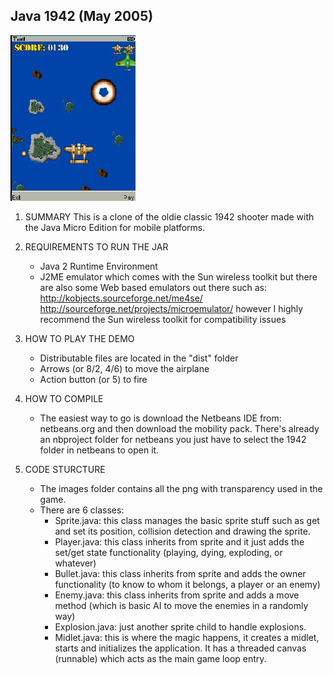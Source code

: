 Java 1942 (May 2005)
--------------------

![](https://github.com/hectormoralespiloni/Pocket-1942/blob/master/1942_full.jpg)

1. SUMMARY 
	This is a clone of the oldie classic 1942 shooter made with the Java Micro
	Edition for mobile platforms.

2. REQUIREMENTS TO RUN THE JAR
	* Java 2 Runtime Environment
	* J2ME emulator which comes with the Sun wireless toolkit 
	but there are also some Web based emulators out there such as:
	http://kobjects.sourceforge.net/me4se/
	http://sourceforge.net/projects/microemulator/
	however I highly recommend the Sun wireless toolkit for compatibility issues
	
3. HOW TO PLAY THE DEMO
	* Distributable files are located in the "dist" folder
	* Arrows (or 8/2, 4/6) to move the airplane
	* Action button (or 5) to fire 
	
4. HOW TO COMPILE
	* The easiest way to go is download the Netbeans IDE from: netbeans.org
	and then download the mobility pack. There's already an nbproject folder 
	for netbeans you just have to select the 1942 folder in netbeans to open it.

5. CODE STURCTURE
	* The images folder contains all the png with transparency used in the game.
	* There are 6 classes:
	    * Sprite.java: 	this class manages the basic sprite stuff such as get and set
			its position, collision detection and drawing the sprite.
	    * Player.java: 	this class inherits from sprite and it just adds the set/get
			state functionality (playing, dying, exploding, or whatever)
	    * Bullet.java:	this class inherits from sprite and adds the owner functionality
			(to know to whom it belongs, a player or an enemy)
	    * Enemy.java:	this class inherits from sprite and adds a move method (which is
			basic AI to move the enemies in a randomly way)
	    * Explosion.java: just another sprite child to handle explosions.
	    * Midlet.java:	this is where the magic happens, it creates a midlet, starts
			and initializes the application. It has a threaded canvas (runnable)
			which acts as the main game loop entry.